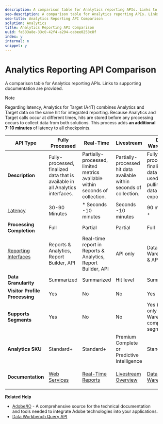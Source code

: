 ```yaml
---
description: A comparison table for Analytics reporting APIs. Links to supporting documentation are provided.
seo-description: A comparison table for Analytics reporting APIs. Links to supporting documentation are provided.
seo-title: Analytics Reporting API Comparison
solution: Analytics
title: Analytics Reporting API Comparison
uuid: fa533a8e-33c0-42f4-a294-cabee0258c8f
index: y
internal: n
snippet: y
---
```


# Analytics Reporting API Comparison

A comparison table for Analytics reporting APIs. Links to supporting documentation are provided.

>[!NOTE]
>
>Regarding latency, Analytics for Target (A4T) combines Analytics and Target data on the same hit for integrated reporting. Because Analytics and Target calls occur at different times, hits are stored before any processing occurs to collect data from both solutions. This process adds **an additional 7-10 minutes** of latency to all checkpoints.

<table id="table_7AF4FD678D494063ADF459B3CBC3EF3F"> 
 <thead> 
  <tr> 
   <th colname="col1" class="entry"> API Type </th> 
   <th colname="col2" class="entry"> Fully Processed </th> 
   <th colname="col3" class="entry"> Real-Time </th> 
   <th colname="col4" class="entry"> Livestream </th> 
   <th colname="col5" class="entry"> Data Warehouse </th> 
  </tr> 
 </thead>
 <tbody> 
  <tr> 
   <td colname="col1"> <b>Description</b> </td> 
   <td colname="col2"> Fully-processed, finalized data that is available in all Analytics interfaces. </td> 
   <td colname="col3"> Partially-processed, limited metrics available within seconds of collection. </td> 
   <td colname="col4"> Partially-processed hit data available within seconds of collection. </td> 
   <td colname="col5"> Fully-processed, finalized data that is used for pulling large data exports. </td> 
  </tr> 
  <tr> 
   <td colname="col1"> <p><a href="https://marketing.adobe.com/resources/help/en_US/analytics/whitepapers/analytics-data-availability.pdf" format="https" scope="external"> Latency</a> </p> </td> 
   <td colname="col2"> 30-90 Minutes </td> 
   <td colname="col3"> * Seconds -10 minutes </td> 
   <td colname="col4"> Seconds -10 minutes </td> 
   <td colname="col5"> 90 minutes + </td> 
  </tr> 
  <tr> 
   <td colname="col1"> <b>Processing Completion</b> </td> 
   <td colname="col2"> Full </td> 
   <td colname="col3"> Partial </td> 
   <td colname="col4"> Partial </td> 
   <td colname="col5"> Full </td> 
  </tr> 
  <tr> 
   <td colname="col1"> <a href="https://marketing.adobe.com/resources/help/en_US/reference/" format="https" scope="external"> Reporting Interfaces</a> </td> 
   <td colname="col2"> Reports &amp; Analytics, Report Builder, API </td> 
   <td colname="col3"> Real-time report in Reports &amp; Analytics, Report Builder, API </td> 
   <td colname="col4"> API only </td> 
   <td colname="col5"> Data Warehouse &amp; API </td> 
  </tr> 
  <tr> 
   <td colname="col1"> <b>Data Granularity</b> </td> 
   <td colname="col2"> Summarized </td> 
   <td colname="col3"> Summarized </td> 
   <td colname="col4"> Hit level </td> 
   <td colname="col5"> Summarized </td> 
  </tr> 
  <tr> 
   <td colname="col1"> <b>Visitor Profile Processing</b> </td> 
   <td colname="col2"> Yes </td> 
   <td colname="col3"> No </td> 
   <td colname="col4"> No </td> 
   <td colname="col5"> Yes </td> 
  </tr> 
  <tr> 
   <td colname="col1"> <b>Supports Segments</b> </td> 
   <td colname="col2"> Yes </td> 
   <td colname="col3"> No </td> 
   <td colname="col4"> No </td> 
   <td colname="col5"> Yes (but only Data Warehouse compatible segments) </td> 
  </tr> 
  <tr> 
   <td colname="col1"> <b>Analytics SKU</b> </td> 
   <td colname="col2"> Standard+ </td> 
   <td colname="col3"> Standard+ </td> 
   <td colname="col4"> Premium Complete or Predictive Intelligence </td> 
   <td colname="col5"> Standard+ </td> 
  </tr> 
  <tr> 
   <td colname="col1"> <b>Documentation</b> </td> 
   <td colname="col2"> <p> <a href="https://marketing.adobe.com/developer/documentation/analytics-reporting-1-4/get-started%E2%80%8B" format="https" scope="external"> Web Services</a> </p> </td> 
   <td colname="col3"> <p> <a href="https://marketing.adobe.com/developer/documentation/analytics-reporting-1-4/real-time" format="https" scope="external"> Real-Time Reports</a> </p> </td> 
   <td colname="col4"> <p> <a href="https://marketing.adobe.com/developer/documentation/analytics-live-stream/overview-1%E2%80%8B" format="https" scope="external"> Livestream Overview</a> </p> </td> 
   <td colname="col5"> <p><a href="https://marketing.adobe.com/resources/help/en_US/reference/data_warehouse.html" format="https" scope="external"> Data Warehouse</a> </p> </td> 
  </tr> 
 </tbody> 
</table>

**Related Help**

* [Adobe/IO](https://www.adobe.io/) - A comprehensive source for the technical documentation and tools needed to integrate Adobe technologies into your applications. 
* [Data Workbench Query API](https://marketing.adobe.com/developer/documentation/data-workbench-query-api/c-ins-qry-api)

